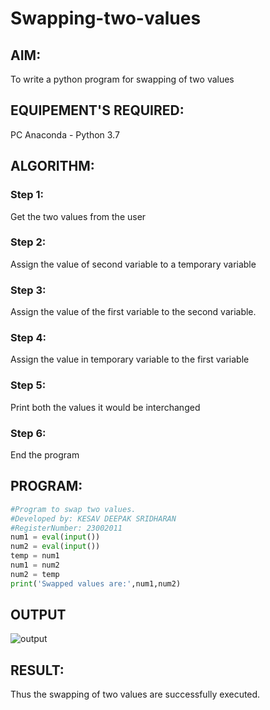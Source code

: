 # Swapping-two-values
## AIM:
To write a python program for swapping of two values
## EQUIPEMENT'S REQUIRED: 
PC
Anaconda - Python 3.7
## ALGORITHM: 
### Step 1:
Get the two values from the user
### Step 2: 
Assign the value of second variable to a temporary variable 
### Step 3: 
Assign the value of the first variable to the second variable.
### Step 4:  
Assign the value in temporary variable to the first variable
### Step 5: 
Print both the values it would be interchanged
### Step 6: 
End the program
## PROGRAM:
```python
#Program to swap two values.
#Developed by: KESAV DEEPAK SRIDHARAN
#RegisterNumber: 23002011
num1 = eval(input())
num2 = eval(input())
temp = num1
num1 = num2
num2 = temp
print('Swapped values are:',num1,num2)
```
## OUTPUT
![output]("swapping.png")



## RESULT:
Thus the swapping of two values are successfully executed.



